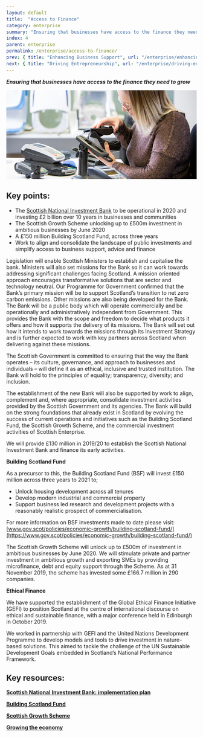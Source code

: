 ```yaml
---
layout: default
title:  "Access to Finance"
category: enterprise
summary: "Ensuring that businesses have access to the finance they need to grow."
index: 4
parent: enterprise
permalink: /enterprise/access-to-finance/
prev: { title: "Enhancing Business Support", url: "/enterprise/enhancing-business-support/" }
next: { title: "Driving Entrepreneurship", url: "/enterprise/driving-entrepreneurship/" }
---
```

***Ensuring that businesses have access to the finance they need to grow***

![A photograph of a female staff member working on contactless card machine products](/assets/images/pageimages/Enterprise.14.jpg)

## Key points:

- The [Scottish National Investment Bank](https://www.gov.scot/policies/economic-growth/scottish-national-investment-bank/) to be operational in 2020 and investing £2 billion over 10 years in businesses and communities
- The Scottish Growth Scheme unlocking up to £500m investment in ambitious businesses by June 2020
- A £150 million Building Scotland Fund, across three years
- Work to align and consolidate the landscape of public investments and simplify access to business support, advice and finance

Legislation will enable Scottish Ministers to establish and capitalise the bank. Ministers will also set missions for the Bank so it can work towards addressing significant challenges facing Scotland. A mission oriented approach encourages transformative solutions that are sector and technology neutral. Our Programme for Government confirmed that the Bank’s primary mission will be to support Scotland’s transition to net zero carbon emissions.  Other missions are also being developed for the Bank.  
The Bank will be a public body which will operate commercially and be operationally and administratively independent from Government. This provides the Bank with the scope and freedom to decide what products it offers and how it supports the delivery of its missions.  The Bank will set out how it intends to work towards the missions through its Investment Strategy and is further expected to work with key partners across Scotland when delivering against these missions.  

The Scottish Government is committed to ensuring that the way the Bank operates – its culture, governance, and approach to businesses and individuals – will define it as an ethical, inclusive and trusted institution. The Bank will hold to the principles of equality; transparency; diversity; and inclusion.  

The establishment of the new Bank will also be supported by work to align, complement and, where appropriate, consolidate investment activities provided by the Scottish Government and its agencies.  The Bank will build on the strong foundations that already exist in Scotland by evolving the success of current operations and initiatives such as the Building Scotland Fund, the Scottish Growth Scheme, and the commercial investment activities of Scottish Enterprise.  

We will provide £130 million in 2019/20 to establish the Scottish National Investment Bank and finance its early activities.  

**Building Scotland Fund**

As a precursor to this, the Building Scotland Fund (BSF) will invest £150 million across three years to 2021 to;  

- Unlock housing development across all tenures
- Develop modern industrial and commercial property
- Support business led research and development projects with a reasonably realistic prospect of commercialisation.

For more information on BSF investments made to date please visit: [www.gov.scot/policies/economic-growth/building-scotland-fund/](https://www.gov.scot/policies/economic-growth/building-scotland-fund/)  

The Scottish Growth Scheme will unlock up to £500m of investment in ambitious businesses by June 2020. We will stimulate private and partner investment in ambitious growth and exporting SMEs by providing microfinance, debt and equity support through the Scheme. As at 31 November 2019, the scheme has invested some £166.7 million in 290 companies.  

**Ethical Finance**

We have supported the establishment of the Global Ethical Finance Initiative (GEFI) to position Scotland at the centre of international discourse on ethical and sustainable finance, with a major conference held in Edinburgh in October 2019.  

We worked in partnership with GEFI and the United Nations Development Programme to develop models and tools to drive investment in nature-based solutions. This aimed to tackle the challenge of the UN Sustainable Development Goals embedded in Scotland’s National Performance Framework.  

## Key resources:

**[Scottish National Investment Bank: implementation plan](https://www.gov.scot/publications/scottish-national-investment-bank-implementation-plan/)**

**[Building Scotland Fund](https://www.mygov.scot/building-scotland-fund/)**

**[Scottish Growth Scheme](https://www.mygov.scot/scottish-growth-scheme/)**

**[Growing the economy](https://www.gov.scot/policies/economic-growth/scottish-national-investment-bank/)**
